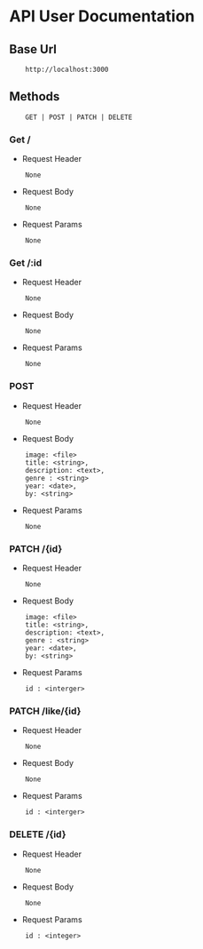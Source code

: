 # API User Documentation

## Base Url
```
    http://localhost:3000
```

## Methods
```
    GET | POST | PATCH | DELETE
```

### Get /

- Request Header 
```
    None
```

- Request Body 
```
    None
```

- Request Params
```
    None
```

### Get /:id

- Request Header 
```
    None
```

- Request Body 
```
    None
```

- Request Params
```
    None
```

### POST 

- Request Header 
```
    None
```

- Request Body 
```
    image: <file>
    title: <string>,
    description: <text>,
    genre : <string>
    year: <date>,
    by: <string>
```

- Request Params
```
    None
```

### PATCH /{id}

- Request Header 
```
    None
```

- Request Body 
```
    image: <file>
    title: <string>,
    description: <text>,
    genre : <string>
    year: <date>,
    by: <string>
```

- Request Params
```
    id : <interger>
```

### PATCH /like/{id}

- Request Header 
```
    None
```

- Request Body 
```
    None
```

- Request Params
```
    id : <interger>
```

### DELETE /{id}

- Request Header 
```
    None
```

- Request Body 
```
    None
```

- Request Params
```
    id : <integer>
```

